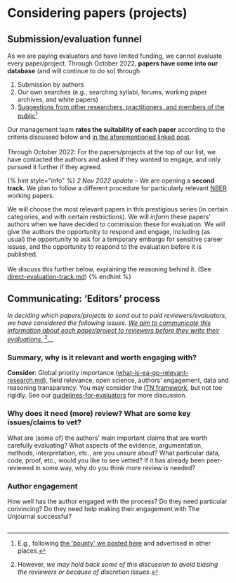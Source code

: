 # Considering papers (projects)

## Submission/evaluation funnel

As we are paying evaluators and have limited funding, we cannot evaluate every paper/project. Through October 2022, **papers have come into our database** (and will continue to do so) through&#x20;

1. Submission by authors
2. Our own searches (e.g., searching syllabi, forums, working paper archives, and white papers)
3. [Suggestions from other researchers, practitioners, and members of the public](#user-content-fn-1)[^1]&#x20;

Our management team **rates the suitability of each paper** according to the criteria discussed below and [in the aforementioned linked post](https://forum.effectivealtruism.org/posts/kftzYdmZf4nj2ExN7/what-pivotal-and-useful-research-would-you-like-to-see). \
\
Through October 2022: For the papers/projects at the top of our list, we have contacted the authors and asked if they wanted to engage, and only pursued it further if they agreed.

{% hint style="info" %}
_2 Nov 2022 update_ – We are opening a **second track.** We plan to follow a different procedure for particularly relevant [NBER](https://www.nber.org/papers?page=1\&perPage=50\&sortBy=public\_date) working papers.&#x20;

We will choose the most relevant papers in this prestigious series (in certain categories, and with certain restrictions). We will _inform_ these papers' authors when we have decided to commission these for evaluation. We will give the authors the opportunity to respond and engage, including (as usual) the opportunity to ask for a temporary embargo for sensitive career issues, and the opportunity to respond to the evaluation before it is published. \
\
We discuss this further below, explaining the reasoning behind it. (See [direct-evaluation-track.md](direct-evaluation-track.md "mention"))
{% endhint %}



## Communicating: **‘Editors’ process**&#x20;

_In deciding which papers/projects to send out to paid reviewers/evaluators, we have considered the following issues._  [_We aim to communicate this information about each paper/project to reviewers before they write their evaluations._ ](#user-content-fn-2)[^2]__

### Summary, why is it relevant and worth engaging with?

**Consider**: Global priority importance ([what-is-ea-gp-relevant-research.md](../../the-field-and-ea-gp-research/what-is-ea-gp-relevant-research.md "mention")), field relevance, open science, authors’ engagement, data and reasoning transparency. You may consider the [ITN framework](https://forum.effectivealtruism.org/topics/itn-framework-1), but not too rigidly. See our [guidelines-for-evaluators](../evaluation/guidelines-for-evaluators/ "mention") for more discussion.

### **Why does it need (more) review? What are some key issues/claims to vet?**

What are (some of) the authors’ main important claims that are worth carefully evaluating? What aspects of the evidence, argumentation, methods, interpretation, etc., are you unsure about? What particular data, code, proof, etc., would you like to see vetted? If it has already been peer-reviewed in some way, why do you think more review is needed?

### **Author engagement**

How well has the author engaged with the process? Do they need particular convincing? Do they need help making their engagement with The Unjournal successful?

##

[^1]: E.g., following [the 'bounty' we posted here](https://forum.effectivealtruism.org/posts/kftzYdmZf4nj2ExN7/what-pivotal-and-useful-research-would-you-like-to-see) and advertised in other places.



[^2]: However, _we may hold back some of this discussion to avoid biasing the reviewers or because of discretion issues._
